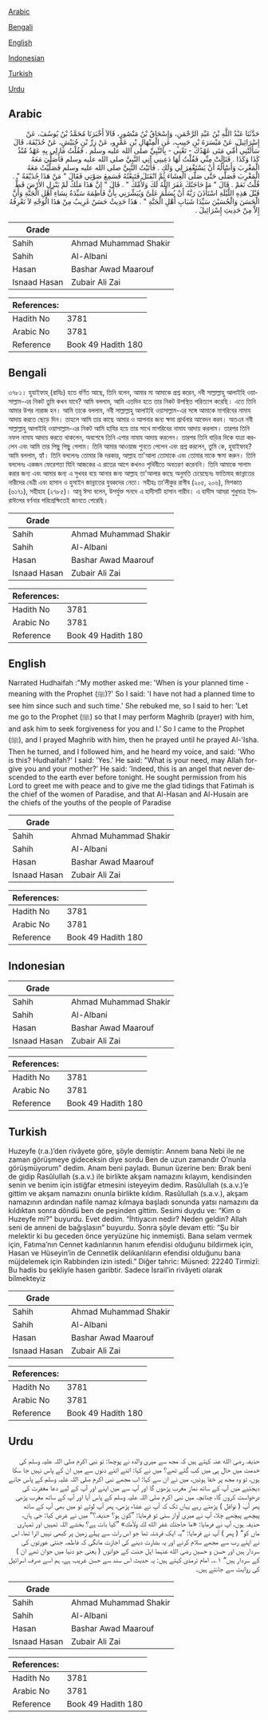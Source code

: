 [Arabic](#arabic)

[Bengali](#bengali)

[English](#english)

[Indonesian](#indonesian)

[Turkish](#turkish)

[Urdu](#urdu)

## Arabic


<div dir="rtl" lang="ar" style={{fontSize:'larger',backgroundColor:'#f8f9fa',padding:20}}>
حَدَّثَنَا عَبْدُ اللَّهِ بْنُ عَبْدِ الرَّحْمَنِ، وَإِسْحَاقُ بْنُ مَنْصُورٍ، قَالاَ أَخْبَرَنَا مُحَمَّدُ بْنُ يُوسُفَ، عَنْ إِسْرَائِيلَ، عَنْ مَيْسَرَةَ بْنِ حَبِيبٍ، عَنِ الْمِنْهَالِ بْنِ عَمْرٍو، عَنْ زِرِّ بْنِ حُبَيْشٍ، عَنْ حُذَيْفَةَ، قَالَ سَأَلَتْنِي أُمِّي مَتَى عَهْدُكَ - تَعْنِي - بِالنَّبِيِّ صلى الله عليه وسلم ‏.‏ فَقُلْتُ مَا لِي بِهِ عَهْدٌ مُنْذُ كَذَا وَكَذَا ‏.‏ فَنَالَتْ مِنِّي فَقُلْتُ لَهَا دَعِينِي آتِي النَّبِيَّ صلى الله عليه وسلم فَأُصَلِّيَ مَعَهُ الْمَغْرِبَ وَأَسْأَلُهُ أَنْ يَسْتَغْفِرَ لِي وَلَكِ ‏.‏ فَأَتَيْتُ النَّبِيَّ صلى الله عليه وسلم فَصَلَّيْتُ مَعَهُ الْمَغْرِبَ فَصَلَّى حَتَّى صَلَّى الْعِشَاءَ ثُمَّ انْفَتَلَ فَتَبِعْتُهُ فَسَمِعَ صَوْتِي فَقَالَ ‏"‏ مَنْ هَذَا حُذَيْفَةُ ‏"‏ ‏.‏ قُلْتُ نَعَمْ ‏.‏ قَالَ ‏"‏ مَا حَاجَتُكَ غَفَرَ اللَّهُ لَكَ وَلأُمِّكَ ‏"‏ ‏.‏ قَالَ ‏"‏ إِنَّ هَذَا مَلَكٌ لَمْ يَنْزِلِ الأَرْضَ قَطُّ قَبْلَ هَذِهِ اللَّيْلَةِ اسْتَأْذَنَ رَبَّهُ أَنْ يُسَلِّمَ عَلَىَّ وَيُبَشِّرَنِي بِأَنَّ فَاطِمَةَ سَيِّدَةُ نِسَاءِ أَهْلِ الْجَنَّةِ وَأَنَّ الْحَسَنَ وَالْحُسَيْنَ سَيِّدَا شَبَابِ أَهْلِ الْجَنَّةِ ‏"‏ ‏.‏ هَذَا حَدِيثٌ حَسَنٌ غَرِيبٌ مِنْ هَذَا الْوَجْهِ لاَ نَعْرِفُهُ إِلاَّ مِنْ حَدِيثِ إِسْرَائِيلَ ‏.‏
</div>
<div style={{backgroundColor:'#f8f9fa',padding:20, marginBottom: 10}}><table> <thead> <tr> <th>Grade</th> <th></th> </tr> </thead> <tbody> <tr><td>Sahih</td><td>Ahmad Muhammad Shakir</td></tr><tr><td>Sahih</td><td>Al-Albani</td></tr><tr><td>Hasan</td><td>Bashar Awad Maarouf</td></tr><tr><td>Isnaad Hasan</td><td>Zubair Ali Zai</td></tr></tbody></table><table> <thead> <tr> <th>References:</th> <th></th> </tr> </thead> <tbody><tr><td>Hadith No</td><td>3781</td></tr><tr><td>Arabic No</td><td>3781</td></tr><tr><td>Reference</td><td>Book 49 Hadith 180</td></tr></tbody></table></div>

## Bengali


<div dir="ltr" lang="bn" style={{fontSize:'larger',backgroundColor:'#f8f9fa',padding:20}}>
৩৭৮১। হুযাইফাহ্ (রাযিঃ) হতে বর্ণিত আছে, তিনি বলেন, আমার মা আমাকে প্রশ্ন করেন, নবী সাল্লাল্লাহু আলাইহি ওয়াসাল্লাম-এর নিকট তুমি কখন যাবে? আমি বললাম, আমি এতদিন হতে তার নিকট উপস্থিত পরিত্যাগ করেছি। এতে তিনি আমার উপর নারাজ হন। আমি তাকে বললাম, নবী সাল্লাল্লাহু আলাইহি ওয়াসাল্লাম-এর সঙ্গে আমাকে মাগরিবের নামায আদায় করতে ছেড়ে দিন। তাহলে আমি তার কাছে আমার ও আপনার জন্য ক্ষমা প্রার্থনার আবেদন করব। অতএব নবী সাল্লাল্লাহু আলাইহি ওয়াসাল্লাম-এর নিকট আমি হাযির হয়ে তার সাথে মাগরিবের নামায আদায় করলাম। তারপর তিনি নফল নামায আদায় করতে থাকলেন, অবশেষে তিনি এশার নামায আদায় করলেন। তারপর তিনি বাড়ির দিকে যাত্রা করলেন এবং আমি তার পিছু পিছু গেলাম। তিনি আমার আওয়াজ শুনতে পেলেন এবং প্রশ্ন করলেন, তুমি কে, হুযাইফাহ? আমি বললাম, হ্যাঁ। তিনি বললেনঃ তোমার কি দরকার, আল্লাহ তা'আলা তোমাকে এবং তোমার মাকে ক্ষমা করুন। তিনি বললেনঃ একজন ফেরেশতা যিনি আজকের এ রাতের আগে কখনও পৃথিবীতে অবতরণ করেননি। তিনি আমাকে সালাম করার জন্য এবং আমার জন্য এ সুখবর বয়ে আনার জন্য আল্লাহ তা'আলার কাছে অনুমতি চেয়েছেনঃ ফাতিমাহ জান্নাতের নারীদের নেত্রী এবং হাসান ও হুসাইন জান্নাতের যুবকদের নেতা। সহীহঃ তা’লীকুর রাগীব (২০৫, ২০৬), মিশকাত (৬১৭১), সহীহাহ (২৭৮৫)। আবূ ঈসা বলেন, উপর্যুক্ত সনদে এ হাদীসটি হাসান গারীব। এ হাদীস আমরা শুধুমাত্র ইসরাঈলের বর্ণনার পরিপ্রেক্ষিতেই জানতে পেরেছি।
</div>
<div style={{backgroundColor:'#f8f9fa',padding:20, marginBottom: 10}}><table> <thead> <tr> <th>Grade</th> <th></th> </tr> </thead> <tbody> <tr><td>Sahih</td><td>Ahmad Muhammad Shakir</td></tr><tr><td>Sahih</td><td>Al-Albani</td></tr><tr><td>Hasan</td><td>Bashar Awad Maarouf</td></tr><tr><td>Isnaad Hasan</td><td>Zubair Ali Zai</td></tr></tbody></table><table> <thead> <tr> <th>References:</th> <th></th> </tr> </thead> <tbody><tr><td>Hadith No</td><td>3781</td></tr><tr><td>Arabic No</td><td>3781</td></tr><tr><td>Reference</td><td>Book 49 Hadith 180</td></tr></tbody></table></div>

## English


<div dir="ltr" lang="en" style={{fontSize:'larger',backgroundColor:'#f8f9fa',padding:20}}>
Narrated Hudhaifah :"My mother asked me: 'When is your planned time - meaning with the Prophet (ﷺ)?' So I said: 'I have not had a planned time to see him since such and such time.' She rebuked me, so I said to her: 'Let me go to the Prophet (ﷺ) so that I may perform Maghrib (prayer) with him, and ask him to seek forgiveness for you and I.' So I came to the Prophet (ﷺ), and I prayed Maghrib with him, then he prayed until he prayed Al-'Isha. Then he turned, and I followed him, and he heard my voice, and said: 'Who is this? Hudhaifah?' I said: 'Yes.' He said: "What is your need, may Allah forgive you and your mother?' He said: 'Indeed, this is an angel that never descended to the earth ever before tonight. He sought permission from his Lord to greet me with peace and to give me the glad tidings that Fatimah is the chief of the women of Paradise, and that Al-Hasan and Al-Husain are the chiefs of the youths of the people of Paradise
</div>
<div style={{backgroundColor:'#f8f9fa',padding:20, marginBottom: 10}}><table> <thead> <tr> <th>Grade</th> <th></th> </tr> </thead> <tbody> <tr><td>Sahih</td><td>Ahmad Muhammad Shakir</td></tr><tr><td>Sahih</td><td>Al-Albani</td></tr><tr><td>Hasan</td><td>Bashar Awad Maarouf</td></tr><tr><td>Isnaad Hasan</td><td>Zubair Ali Zai</td></tr></tbody></table><table> <thead> <tr> <th>References:</th> <th></th> </tr> </thead> <tbody><tr><td>Hadith No</td><td>3781</td></tr><tr><td>Arabic No</td><td>3781</td></tr><tr><td>Reference</td><td>Book 49 Hadith 180</td></tr></tbody></table></div>

## Indonesian


<div dir="ltr" lang="id" style={{fontSize:'larger',backgroundColor:'#f8f9fa',padding:20}}>

</div>
<div style={{backgroundColor:'#f8f9fa',padding:20, marginBottom: 10}}><table> <thead> <tr> <th>Grade</th> <th></th> </tr> </thead> <tbody> <tr><td>Sahih</td><td>Ahmad Muhammad Shakir</td></tr><tr><td>Sahih</td><td>Al-Albani</td></tr><tr><td>Hasan</td><td>Bashar Awad Maarouf</td></tr><tr><td>Isnaad Hasan</td><td>Zubair Ali Zai</td></tr></tbody></table><table> <thead> <tr> <th>References:</th> <th></th> </tr> </thead> <tbody><tr><td>Hadith No</td><td>3781</td></tr><tr><td>Arabic No</td><td>3781</td></tr><tr><td>Reference</td><td>Book 49 Hadith 180</td></tr></tbody></table></div>

## Turkish


<div dir="ltr" lang="tr" style={{fontSize:'larger',backgroundColor:'#f8f9fa',padding:20}}>
Huzeyfe (r.a.)’den rivâyete göre, şöyle demiştir: Annem bana Nebi ile ne zaman görüşmeye gideceksin diye sordu Ben de uzun zamandır O’nunla görüşmüyorum” dedim. Anam beni payladı. Bunun üzerine ben: Bırak beni de gidip Rasûlullah (s.a.v.) ile birlikte akşam namazını kılayım, kendisinden senin ve benim için istiğfar etmesini isteyeyim dedim. Rasûlullah (s.a.v.)’e gittim ve akşam namazını onunla birlikte kıldım. Rasûlullah (s.a.v.), akşam namazının ardından nafile namaz kılmaya başladı sonunda yatsı namazını da kıldıktan sonra döndü ben de peşinden gittim. Sesimi duydu ve: “Kim o Huzeyfe mi?” buyurdu. Evet dedim. “İhtiyacın nedir? Neden geldin? Allah seni de anneni de bağışlasın” buyurdu. Sonra şöyle devam etti: “Şu bir melektir ki bu geceden önce yeryüzüne hiç inmemişti. Bana selam vermek için, Fatıma’nın Cennet kadınlarının hanım efendisi olduğunu bildirmek için, Hasan ve Hüseyin’in de Cennetlik delikanlıların efendisi olduğunu bana müjdelemek için Rabbinden izin istedi.” Diğer tahric: Müsned: 22240 Tirmizî: Bu hadis bu şekliyle hasen garibtir. Sadece İsrail’in rivâyeti olarak bilmekteyiz
</div>
<div style={{backgroundColor:'#f8f9fa',padding:20, marginBottom: 10}}><table> <thead> <tr> <th>Grade</th> <th></th> </tr> </thead> <tbody> <tr><td>Sahih</td><td>Ahmad Muhammad Shakir</td></tr><tr><td>Sahih</td><td>Al-Albani</td></tr><tr><td>Hasan</td><td>Bashar Awad Maarouf</td></tr><tr><td>Isnaad Hasan</td><td>Zubair Ali Zai</td></tr></tbody></table><table> <thead> <tr> <th>References:</th> <th></th> </tr> </thead> <tbody><tr><td>Hadith No</td><td>3781</td></tr><tr><td>Arabic No</td><td>3781</td></tr><tr><td>Reference</td><td>Book 49 Hadith 180</td></tr></tbody></table></div>

## Urdu


<div dir="rtl" lang="ur" style={{fontSize:'larger',backgroundColor:'#f8f9fa',padding:20}}>
حذیفہ رضی الله عنہ کہتے ہیں کہ مجھ سے میری والدہ نے پوچھا: تو نبی اکرم صلی اللہ علیہ وسلم کی خدمت میں حال ہی میں کب گئے تھے؟ میں نے کہا: اتنے اتنے دنوں سے میں ان کے پاس نہیں جا سکا ہوں، تو وہ مجھ پر خفا ہوئیں، میں نے ان سے کہا: اب مجھے نبی اکرم صلی اللہ علیہ وسلم کے پاس جانے دیجئیے میں آپ کے ساتھ نماز مغرب پڑھوں گا اور آپ سے میں اپنے اور آپ کے لیے دعا مغفرت کی درخواست کروں گا، چنانچہ میں نبی اکرم صلی اللہ علیہ وسلم کے پاس آیا اور آپ کے ساتھ مغرب پڑھی پھر آپ ( نوافل ) پڑھتے رہے یہاں تک کہ آپ نے عشاء پڑھی، پھر آپ لوٹے تو میں بھی آپ کے ساتھ پیچھے پیچھے چلا، آپ نے میری آواز سنی تو فرمایا: ”کون ہو؟ حذیفہ؟“ میں نے عرض کیا: جی ہاں، حذیفہ ہوں، آپ نے فرمایا: «ما حاجتك غفر الله لك ولأمك» ”کیا بات ہے؟ بخشے اللہ تمہیں اور تمہاری ماں کو“ ( پھر ) آپ نے فرمایا: ”یہ ایک فرشتہ تھا جو اس رات سے پہلے زمین پر کبھی نہیں اترا تھا، اس نے اپنے رب سے مجھے سلام کرنے اور یہ بشارت دینے کی اجازت مانگی کہ فاطمہ جنتی عورتوں کی سردار ہیں اور حسن و حسین رضی الله عنہما اہل جنت کے جوانوں ( یعنی جو دنیا میں جوان تھے ان ) کے سردار ہیں“ ۱؎۔ امام ترمذی کہتے ہیں: یہ حدیث اس سند سے حسن غریب ہے، ہم اسے صرف اسرائیل کی روایت سے جانتے ہیں۔
</div>
<div style={{backgroundColor:'#f8f9fa',padding:20, marginBottom: 10}}><table> <thead> <tr> <th>Grade</th> <th></th> </tr> </thead> <tbody> <tr><td>Sahih</td><td>Ahmad Muhammad Shakir</td></tr><tr><td>Sahih</td><td>Al-Albani</td></tr><tr><td>Hasan</td><td>Bashar Awad Maarouf</td></tr><tr><td>Isnaad Hasan</td><td>Zubair Ali Zai</td></tr></tbody></table><table> <thead> <tr> <th>References:</th> <th></th> </tr> </thead> <tbody><tr><td>Hadith No</td><td>3781</td></tr><tr><td>Arabic No</td><td>3781</td></tr><tr><td>Reference</td><td>Book 49 Hadith 180</td></tr></tbody></table></div>